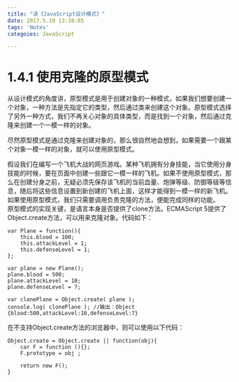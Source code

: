 ```yaml
---
title: "读《JavaScript设计模式》"
date: 2017.5.19 13:38:05
tags: 'Notes'
categoies: JavaScript

--- 
```

# 1.4.1 使用克隆的原型模式

从设计模式的角度讲，原型模式是用于创建对象的一种模式，如果我们想要创建一个对象，一种方法是先指定它的类型，然后通过类来创建这个对象。原型模式选择了另外一种方式，我们不再关心对象的具体类型，而是找到一个对象，然后通过克隆来创建一个一模一样的对象。  

尽然原型模式是通过克隆来创建对象的，那么很自然地会想到，如果需要一个跟某个对象一模一样的对象，就可以使用原型模式。  

假设我们在编写一个飞机大战的网页游戏。某种飞机拥有分身技能，当它使用分身技能的时候，要在页面中创建一些跟它一模一样的飞机。如果不使用原型模式，那么在创建分身之前，无疑必须先保存该飞机的当前血量、炮弹等级、防御等级等信息，随后将这些信息设置到新创建的飞机上面，这样才能得到一模一样的新飞机。  
如果使用原型模式，我们只需要调用负责克隆的方法，便能完成同样的功能。  
原型模式的实现关键，是语言本身是否提供了clone方法。ECMAScript 5提供了Object.create方法，可以用来克隆对象。代码如下：  

	var Plane = function(){
	    this.blood = 100;
		this.attackLevel = 1;
		this.defenseLevel = 1;
	};
	
	var plane = new Plane();
	plane.blood = 500;
	plane.attackLevel = 10;
	plane.defenseLevel = 7;
	
	var clonePlane = Object.create( plane );
	console.log( clonePlane ); //输出：Object {blood:500,attackLevel:10,defenseLevel:7}  


在不支持Object.create方法的浏览器中，则可以使用以下代码：
    
    
    Object.create = Object.create || function(obj){
    	car F = function (){};
    	F.prototype = obj ;
    	
     	return new F();
    }
    


